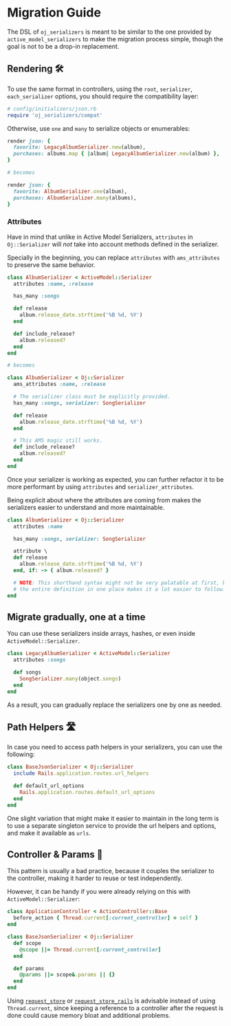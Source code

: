 # Migration Guide

[request_store]: https://github.com/steveklabnik/request_store
[request_store_rails]: https://github.com/ElMassimo/request_store_rails
[readme]: https://github.com/ElMassimo/oj_serializers/blob/master/README.md

[oj]: https://github.com/ohler55/oj
[ams]: https://github.com/rails-api/active_model_serializers
[jsonapi]: https://github.com/jsonapi-serializer/jsonapi-serializer
[panko]: https://github.com/panko-serializer/panko_serializer
[benchmarks]: https://github.com/ElMassimo/oj_serializers/tree/master/benchmarks
[raw_benchmarks]: https://github.com/ElMassimo/oj_serializers/blob/master/benchmarks/document_benchmark.rb
[migration guide]: https://github.com/ElMassimo/oj_serializers/blob/master/MIGRATION_GUIDE.md
[raw_json]: https://github.com/ohler55/oj/issues/542
[trailing_commas]: https://maximomussini.com/posts/trailing-commas/

The DSL of `oj_serializers` is meant to be similar to the one provided by `active_model_serializers` to make the migration process simple,
though the goal is not to be a drop-in replacement.

## Rendering 🛠

To use the same format in controllers, using the `root`, `serializer`, `each_serializer` options, you should require the compatibility layer:

```ruby
# config/initializers/json.rb
require 'oj_serializers/compat'
```

Otherwise, use `one` and `many` to serialize objects or enumerables:

```ruby
render json: {
  favorite: LegacyAlbumSerializer.new(album),
  purchases: albums.map { |album| LegacyAlbumSerializer.new(album) },
}

# becomes

render json: {
  favorite: AlbumSerializer.one(album),
  purchases: AlbumSerializer.many(albums),
}
```

### Attributes

Have in mind that unlike in Active Model Serializers, `attributes` in `Oj::Serializer` will _not_ take into account methods defined in the serializer.

Specially in the beginning, you can replace `attributes` with `ams_attributes` to preserve the same behavior.

```ruby
class AlbumSerializer < ActiveModel::Serializer
  attributes :name, :release

  has_many :songs

  def release
    album.release_date.strftime('%B %d, %Y')
  end

  def include_release?
    album.released?
  end
end

# becomes

class AlbumSerializer < Oj::Serializer
  ams_attributes :name, :release

  # The serializer class must be explicitly provided.
  has_many :songs, serializer: SongSerializer

  def release
    album.release_date.strftime('%B %d, %Y')
  end

  # This AMS magic still works.
  def include_release?
    album.released?
  end
end
```

Once your serializer is working as expected, you can further refactor it to be more performant by using `attributes` and `serializer_attributes`.

Being explicit about where the attributes are coming from makes the serializers easier to understand and more maintainable.

```ruby
class AlbumSerializer < Oj::Serializer
  attributes :name

  has_many :songs, serializer: SongSerializer

  attribute \
  def release
    album.release_date.strftime('%B %d, %Y')
  end, if: -> { album.released? }

  # NOTE: This shorthand syntax might not be very palatable at first, but having
  # the entire definition in one place makes it a lot easier to follow.
end
```

## Migrate gradually, one at a time

You can use these serializers inside arrays, hashes, or even inside `ActiveModel::Serializer`.

```ruby
class LegacyAlbumSerializer < ActiveModel::Serializer
  attributes :songs

  def songs
    SongSerializer.many(object.songs)
  end
end
```

As a result, you can gradually replace the serializers one by one as needed.

## Path Helpers 🛣

In case you need to access path helpers in your serializers, you can use the
following:

```ruby
class BaseJsonSerializer < Oj::Serializer
  include Rails.application.routes.url_helpers

  def default_url_options
    Rails.application.routes.default_url_options
  end
end
```

One slight variation that might make it easier to maintain in the long term is
to use a separate singleton service to provide the url helpers and options, and
make it available as `urls`.

## Controller & Params 🚧

This pattern is usually a bad practice, because it couples the serializer to the
controller, making it harder to reuse or test independently.

However, it can be handy if you were already relying on this with `ActiveModel::Serializer`:

```ruby
class ApplicationController < ActionController::Base
  before_action { Thread.current[:current_controller] = self }
end

class BaseJsonSerializer < Oj::Serializer
  def scope
    @scope ||= Thread.current[:current_controller]
  end

  def params
    @params ||= scope&.params || {}
  end
end
```

Using [`request_store`][request_store] or [`request_store_rails`][request_store_rails] is advisable instead of using
`Thread.current`, since keeping a reference to a controller after the request is
done could cause memory bloat and additional problems.
